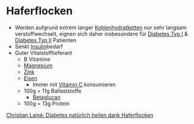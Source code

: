 # Haferflocken
- Werden aufgrund extrem langer [Kohlenhydratketten](../Nahrungs_Inhaltsstoffe/Kohlenhydrate.md) nur sehr langsam verstoffwechselt, eignen sich daher insbesondere für [Diabetes Typ I](../../Menschlicher_Körper/Verdauungssystem/Leiden/Diabetes/Diabetes%20Typ%201/Diabetes%20Typ%20I.md) & [Diabetes Typ II](../../Menschlicher_Körper/Verdauungssystem/Leiden/Diabetes/Diabetes%20Typ%20II.md) Patienten
- Senkt [Insulin](../Nahrungs_Inhaltsstoffe/Hormone/Insulin.md)bedarf
- Guter Vitalstofflieferant
	- B Vitamine
	- [Magnesium](../Elemente_des_Periodensystems/Magnesium.md)
	- [Zink](../Elemente_des_Periodensystems/Zink.md)
	- [Eisen](../Elemente_des_Periodensystems/Eisen.md)
		- Immer mit [Vitamin C](../Nahrungs_Inhaltsstoffe/Vitamine/Vitamin%20C.md) konsumieren
	- 100g = 11g Ballaststoffe
		- [Betaglucan](../Nahrungs_Inhaltsstoffe/Ballaststoffe/Betaglucan.md)
	- 100g = 13g Protein


[Christian Lainé: Diabetes natürlich heilen dank Haferflocken](https://www.youtube.com/watch?v=x4qYZKi_AD8)